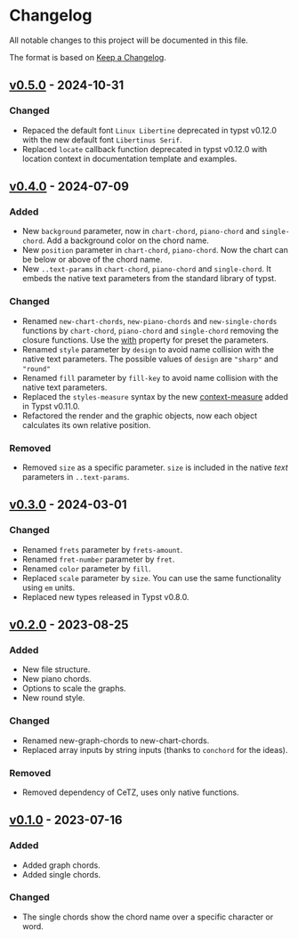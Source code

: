 # Changelog

All notable changes to this project will be documented in this file.

The format is based on [Keep a Changelog](https://keepachangelog.com/en/1.0.0/).

## [v0.5.0](https://github.com/ljgago/typst-chords/compare/v0.4.0...v0.5.0) - 2024-10-31

### Changed

- Repaced the default font `Linux Libertine` deprecated in typst v0.12.0 with the new default font `Libertinus Serif`.
- Replaced `locate` callback function deprecated in typst v0.12.0 with location context in documentation template and examples.

## [v0.4.0](https://github.com/ljgago/typst-chords/compare/v0.3.0...v0.4.0) - 2024-07-09

### Added

- New `background` parameter, now in `chart-chord`, `piano-chord` and `single-chord`. Add a background color on the chord name.
- New `position` parameter in `chart-chord`, `piano-chord`. Now the chart can be below or above of the chord name.
- New `..text-params` in `chart-chord`, `piano-chord` and `single-chord`. It embeds the native text parameters from the standard library of typst.

### Changed

- Renamed `new-chart-chords`, `new-piano-chords` and `new-single-chords` functions by `chart-chord`, `piano-chord` and `single-chord` removing the closure functions. Use the [with](https://typst.app/docs/reference/foundations/function/#definitions-with) property for preset the parameters.
- Renamed `style` parameter by `design` to avoid name collision with the native text parameters. The possible values of `design` are `"sharp"` and `"round"`
- Renamed `fill` parameter by `fill-key` to avoid name collision with the native text parameters.
- Replaced the `styles-measure` syntax by the new [context-measure](https://typst.app/docs/reference/context/) added in Typst v0.11.0.
- Refactored the render and the graphic objects, now each object calculates its own relative position.

### Removed

- Removed `size` as a specific parameter. `size` is included in the native *text* parameters in `..text-params`.

## [v0.3.0](https://github.com/ljgago/typst-chords/compare/v0.2.0...v0.3.0) - 2024-03-01

### Changed

- Renamed `frets` parameter by `frets-amount`.
- Renamed `fret-number` parameter by `fret`.
- Renamed `color` parameter by `fill`.
- Replaced `scale` parameter by `size`. You can use the same functionality using `em` units.
- Replaced new types released in Typst v0.8.0.

## [v0.2.0](https://github.com/ljgago/typst-chords/compare/v0.1.0...v0.2.0) - 2023-08-25

### Added

- New file structure.
- New piano chords.
- Options to scale the graphs.
- New round style.

### Changed

- Renamed new-graph-chords to new-chart-chords.
- Replaced array inputs by string inputs (thanks to `conchord` for the ideas).

### Removed

- Removed dependency of CeTZ, uses only native functions.

## [v0.1.0](https://github.com/ljgago/typst-chords/compare/v0.1.0...v0.1.0) - 2023-07-16

### Added

- Added graph chords.
- Added single chords.

### Changed

- The single chords show the chord name over a specific character or word.
